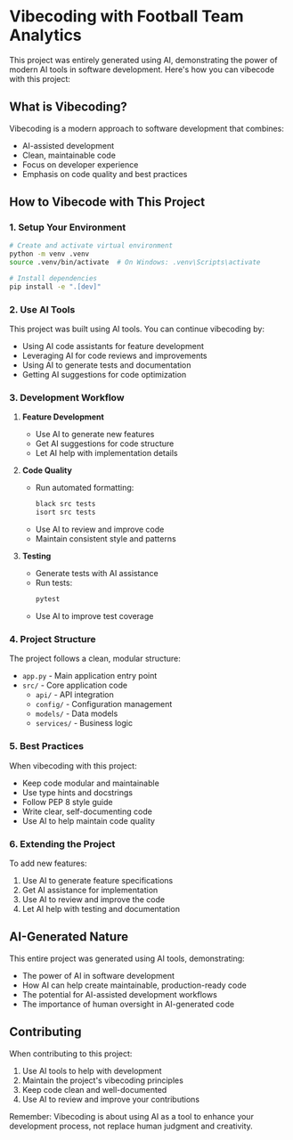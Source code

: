 # Vibecoding with Football Team Analytics

This project was entirely generated using AI, demonstrating the power of modern AI tools in software development. Here's how you can vibecode with this project:

## What is Vibecoding?

Vibecoding is a modern approach to software development that combines:
- AI-assisted development
- Clean, maintainable code
- Focus on developer experience
- Emphasis on code quality and best practices

## How to Vibecode with This Project

### 1. Setup Your Environment

```bash
# Create and activate virtual environment
python -m venv .venv
source .venv/bin/activate  # On Windows: .venv\Scripts\activate

# Install dependencies
pip install -e ".[dev]"
```

### 2. Use AI Tools

This project was built using AI tools. You can continue vibecoding by:
- Using AI code assistants for feature development
- Leveraging AI for code reviews and improvements
- Using AI to generate tests and documentation
- Getting AI suggestions for code optimization

### 3. Development Workflow

1. **Feature Development**
   - Use AI to generate new features
   - Get AI suggestions for code structure
   - Let AI help with implementation details

2. **Code Quality**
   - Run automated formatting:
     ```bash
     black src tests
     isort src tests
     ```
   - Use AI to review and improve code
   - Maintain consistent style and patterns

3. **Testing**
   - Generate tests with AI assistance
   - Run tests:
     ```bash
     pytest
     ```
   - Use AI to improve test coverage

### 4. Project Structure

The project follows a clean, modular structure:
- `app.py` - Main application entry point
- `src/` - Core application code
  - `api/` - API integration
  - `config/` - Configuration management
  - `models/` - Data models
  - `services/` - Business logic

### 5. Best Practices

When vibecoding with this project:
- Keep code modular and maintainable
- Use type hints and docstrings
- Follow PEP 8 style guide
- Write clear, self-documenting code
- Use AI to help maintain code quality

### 6. Extending the Project

To add new features:
1. Use AI to generate feature specifications
2. Get AI assistance for implementation
3. Use AI to review and improve the code
4. Let AI help with testing and documentation

## AI-Generated Nature

This entire project was generated using AI tools, demonstrating:
- The power of AI in software development
- How AI can help create maintainable, production-ready code
- The potential for AI-assisted development workflows
- The importance of human oversight in AI-generated code

## Contributing

When contributing to this project:
1. Use AI tools to help with development
2. Maintain the project's vibecoding principles
3. Keep code clean and well-documented
4. Use AI to review and improve your contributions

Remember: Vibecoding is about using AI as a tool to enhance your development process, not replace human judgment and creativity. 